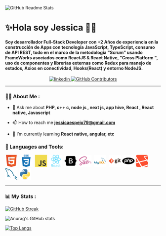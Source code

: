   <div id="header" aling="center">
                <img src="https://media.giphy.com/media/v1.Y2lkPTc5MGI3NjExOGJlMDIzZmI2MTU0NDJlMDk2NWIxZGE5N2E5OTVkZDhjMjczZjQ5YSZjdD1n/9qjUdP7RLjaKuui85A/giphy.gif"  width="100px align="center" alt="GitHub Readme Stats"/>
           <h1 aling="center">✨Hola soy Jessica  👋✨ </h1>
           <h4 aling="center">Soy desarrollador Full-Stack Developer con +2 Años de experiencia en la construcción de Apps con tecnología JavaScript, TypeScript, consumo de API REST, todo en el marco de la metodología "Scrum" usando FrameWorks asociados como ReactJS & React Native, "Cross Platform ", uso de componentes y librerías externas como Redux para manejo de estados, Axios en conectividad, Hooks(React) y entorno NodeJS.</h4>
            </div>


  <p align="center">
    <a href="https://www.linkedin.com/in/jessica-yohana-espejo-parada-106345252/">
      <img alt="linkedin" src="https://www.flaticon.es/icono-gratis/linkedin_174857" />
    </a>
    <a href=" https://docs.google.com/document/d/1VkAoIE8fJ5L3Z2kFMdUqI7YFOG8cf9pzFQ-z1be7WZw/edit?usp=sharing">
      <img alt="GitHub Contributors" src="https://img.shields.io/github/contributors/cv/github-readme-stats" />
    </a>
   

---

### 👨‍💻 About Me :



- 💬 Ask me about **PHP, c++ c, node js , next js, app hive, React , React native, Javascript**

- 📫 How to reach me **jessicaespejo79@gmail.com**

- 🌱 I’m currently learning **React native, angular, etc**




<div align="left">
    <h3>🔨 Languages and Tools:</h3>
    <div>
        <img src="https://github.com/devicons/devicon/blob/master/icons/html5/html5-original.svg" title="HTML5" alt="HTML" width="40" height="40"/>&nbsp;
        <img src="https://github.com/devicons/devicon/blob/master/icons/css3/css3-plain-wordmark.svg"  title="CSS3" alt="CSS" width="40" height="40"/>&nbsp;
        <img src="https://github.com/devicons/devicon/blob/master/icons/javascript/javascript-original.svg" title="JavaScript" alt="JavaScript" width="40" height="40"/>&nbsp;
        <img src="https://github.com/devicons/devicon/blob/master/icons/react/react-original-wordmark.svg" title="React" alt="React" width="40" height="40"/>&nbsp;
        <img src="https://github.com/devicons/devicon/blob/master/icons/bootstrap/bootstrap-plain.svg" title="Bootstrap" alt="Bootstrap" width="40" height="40"/>&nbsp;
        <img src="https://github.com/devicons/devicon/blob/master/icons/sass/sass-original.svg" title="Sass" alt="Sass" width="40" height="40"/>&nbsp;
        <img src="https://github.com/devicons/devicon/blob/master/icons/mysql/mysql-original-wordmark.svg" title="MySQL"  alt="MySQL" width="40" height="40"/>&nbsp;
        <img src="https://github.com/devicons/devicon/blob/master/icons/git/git-original-wordmark.svg" title="Git" **alt="Git" width="40" height="40"/>
        <img src="https://github.com/devicons/devicon/blob/master/icons/php/php-plain.svg" title="Git" **alt="Git" width="40" height="40"/>
        <img src="https://github.com/devicons/devicon/blob/master/icons/laravel/laravel-plain.svg" title="Git" **alt="Git" width="40" height="40"/>
        <img src="https://github.com/devicons/devicon/blob/master/icons/mysql/mysql-plain.svg" title="Git" **alt="Git" width="40" height="40"/>
        <img src="https://github.com/devicons/devicon/blob/master/icons/python/python-original.svg" title="Git" **alt="Git" width="40" height="40"/>
      </div>
</div>

---

### 📊 My Stats :

[![GitHub Streak](https://streak-stats.demolab.com?user=JessicaEspejo&theme=tokyonight&hide_border=verdadero&border_radius=4.6&locale=es&mode=weekly)](https://git.io/streak-stats)


![Anurag's GitHub stats](https://github-readme-stats.vercel.app/api?username=JessicaEspejo&show_icons=true&bg_color=00000000)
                                                                                                                                                  
                                                                                                                                                  
[![Top Langs](https://github-readme-stats.vercel.app/api/top-langs/?username=anuraghazra&layout=compact)](https://github.com/JessicaEspejo/github-readme-stats)
